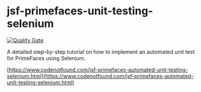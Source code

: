 # jsf-primefaces-unit-testing-selenium

[![Quality Gate](https://sonarcloud.io/api/badges/gate?key=com.codenotfound:jsf-primefaces-unit-testing-selenium)](https://sonarcloud.io/dashboard/index/com.codenotfound:jsf-primefaces-unit-testing-selenium)

A detailed step-by-step tutorial on how to implement an automated unit test for PrimeFaces using Selenium.

[https://www.codenotfound.com/jsf-primefaces-automated-unit-testing-selenium.html](https://www.codenotfound.com/jsf-primefaces-automated-unit-testing-selenium.html)
